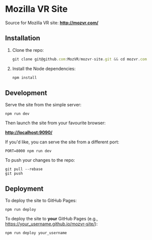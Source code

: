 # Mozilla VR Site

Source for Mozilla VR site: __http://mozvr.com/__


## Installation

1. Clone the repo:

    ```js
    git clone git@github.com:MozVR/mozvr-site.git && cd mozvr.com
    ```

2. Install the Node dependencies:

    ```js
    npm install
    ```

## Development

Serve the site from the simple server:

    npm run dev

Then launch the site from your favourite browser:

[__http://localhost:9090/__](http://localhost:9090/)

If you'd like, you can serve the site from a different port:

    PORT=8000 npm run dev

To push your changes to the repo:

    git pull --rebase
    git push


## Deployment

To deploy the site to GitHub Pages:

    npm run deploy

To deploy the site to __your__ GitHub Pages (e.g., https://your_username.github.io/mozvr-site/):

    npm run deploy your_username
